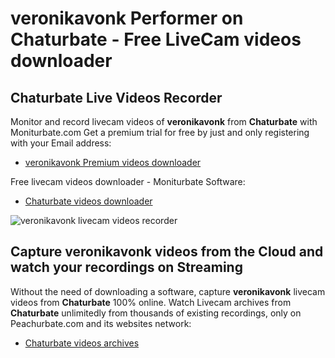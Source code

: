 # veronikavonk Performer on Chaturbate - Free LiveCam videos downloader

## Chaturbate Live Videos Recorder

Monitor and record livecam videos of **veronikavonk** from **Chaturbate** with Moniturbate.com
Get a premium trial for free by just and only registering with your Email address:
* [veronikavonk Premium videos downloader](https://moniturbate.com/request-demo-licence-key.html)

Free livecam videos downloader - Moniturbate Software:
* [Chaturbate videos downloader](https://moniturbate.com/moniturbate-download-software.html)

![veronikavonk livecam videos recorder](https://peachurnet.com/templates/moniturbate-software.png)


## Capture veronikavonk videos from the Cloud and watch your recordings on Streaming

Without the need of downloading a software, capture **veronikavonk** livecam videos from **Chaturbate** 100% online.
Watch Livecam archives from **Chaturbate** unlimitedly from thousands of existing recordings, only on Peachurbate.com and its websites network:
* [Chaturbate videos archives](https://peachurnet.com/)